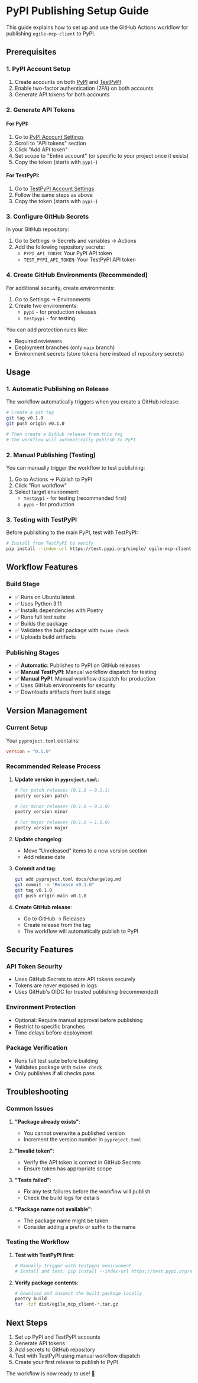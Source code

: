 # PyPI Publishing Setup Guide

This guide explains how to set up and use the GitHub Actions workflow for publishing `egile-mcp-client` to PyPI.

## Prerequisites

### 1. PyPI Account Setup
1. Create accounts on both [PyPI](https://pypi.org/) and [TestPyPI](https://test.pypi.org/)
2. Enable two-factor authentication (2FA) on both accounts
3. Generate API tokens for both accounts

### 2. Generate API Tokens

#### For PyPI:
1. Go to [PyPI Account Settings](https://pypi.org/manage/account/)
2. Scroll to "API tokens" section
3. Click "Add API token"
4. Set scope to "Entire account" (or specific to your project once it exists)
5. Copy the token (starts with `pypi-`)

#### For TestPyPI:
1. Go to [TestPyPI Account Settings](https://test.pypi.org/manage/account/)
2. Follow the same steps as above
3. Copy the token (starts with `pypi-`)

### 3. Configure GitHub Secrets

In your GitHub repository:
1. Go to Settings → Secrets and variables → Actions
2. Add the following repository secrets:
   - `PYPI_API_TOKEN`: Your PyPI API token
   - `TEST_PYPI_API_TOKEN`: Your TestPyPI API token

### 4. Create GitHub Environments (Recommended)

For additional security, create environments:
1. Go to Settings → Environments
2. Create two environments:
   - `pypi` - for production releases
   - `testpypi` - for testing

You can add protection rules like:
- Required reviewers
- Deployment branches (only `main` branch)
- Environment secrets (store tokens here instead of repository secrets)

## Usage

### 1. Automatic Publishing on Release

The workflow automatically triggers when you create a GitHub release:

```bash
# Create a git tag
git tag v0.1.0
git push origin v0.1.0

# Then create a GitHub release from this tag
# The workflow will automatically publish to PyPI
```

### 2. Manual Publishing (Testing)

You can manually trigger the workflow to test publishing:

1. Go to Actions → Publish to PyPI
2. Click "Run workflow"
3. Select target environment:
   - `testpypi` - for testing (recommended first)
   - `pypi` - for production

### 3. Testing with TestPyPI

Before publishing to the main PyPI, test with TestPyPI:

```bash
# Install from TestPyPI to verify
pip install --index-url https://test.pypi.org/simple/ egile-mcp-client
```

## Workflow Features

### Build Stage
- ✅ Runs on Ubuntu latest
- ✅ Uses Python 3.11
- ✅ Installs dependencies with Poetry
- ✅ Runs full test suite
- ✅ Builds the package
- ✅ Validates the built package with `twine check`
- ✅ Uploads build artifacts

### Publishing Stages
- ✅ **Automatic**: Publishes to PyPI on GitHub releases
- ✅ **Manual TestPyPI**: Manual workflow dispatch for testing
- ✅ **Manual PyPI**: Manual workflow dispatch for production
- ✅ Uses GitHub environments for security
- ✅ Downloads artifacts from build stage

## Version Management

### Current Setup
Your `pyproject.toml` contains:
```toml
version = "0.1.0"
```

### Recommended Release Process

1. **Update version in `pyproject.toml`**:
   ```bash
   # For patch releases (0.1.0 → 0.1.1)
   poetry version patch
   
   # For minor releases (0.1.0 → 0.2.0) 
   poetry version minor
   
   # For major releases (0.1.0 → 1.0.0)
   poetry version major
   ```

2. **Update changelog**:
   - Move "Unreleased" items to a new version section
   - Add release date

3. **Commit and tag**:
   ```bash
   git add pyproject.toml docs/changelog.md
   git commit -m "Release v0.1.0"
   git tag v0.1.0
   git push origin main v0.1.0
   ```

4. **Create GitHub release**:
   - Go to GitHub → Releases
   - Create release from the tag
   - The workflow will automatically publish to PyPI

## Security Features

### API Token Security
- Uses GitHub Secrets to store API tokens securely
- Tokens are never exposed in logs
- Uses GitHub's OIDC for trusted publishing (recommended)

### Environment Protection
- Optional: Require manual approval before publishing
- Restrict to specific branches
- Time delays before deployment

### Package Verification
- Runs full test suite before building
- Validates package with `twine check`
- Only publishes if all checks pass

## Troubleshooting

### Common Issues

1. **"Package already exists"**:
   - You cannot overwrite a published version
   - Increment the version number in `pyproject.toml`

2. **"Invalid token"**:
   - Verify the API token is correct in GitHub Secrets
   - Ensure token has appropriate scope

3. **"Tests failed"**:
   - Fix any test failures before the workflow will publish
   - Check the build logs for details

4. **"Package name not available"**:
   - The package name might be taken
   - Consider adding a prefix or suffix to the name

### Testing the Workflow

1. **Test with TestPyPI first**:
   ```bash
   # Manually trigger with testpypi environment
   # Install and test: pip install --index-url https://test.pypi.org/simple/ egile-mcp-client
   ```

2. **Verify package contents**:
   ```bash
   # Download and inspect the built package locally
   poetry build
   tar -tzf dist/egile_mcp_client-*.tar.gz
   ```

## Next Steps

1. Set up PyPI and TestPyPI accounts
2. Generate API tokens
3. Add secrets to GitHub repository
4. Test with TestPyPI using manual workflow dispatch
5. Create your first release to publish to PyPI

The workflow is now ready to use! 🚀
